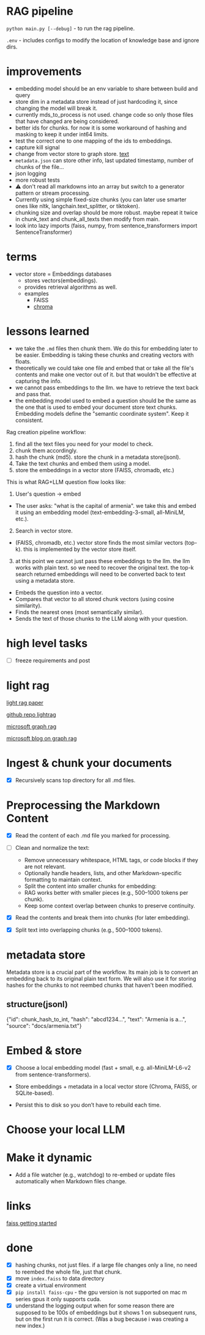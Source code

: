 # RAG pipeline

`python main.py [--debug]` - to run the rag pipeline.

`.env` - includes configs to modify the location of knowledge base and ignore dirs.

# improvements

- embedding model should be an env variable to share between build and query
- store dim in a metadata store instead of just hardcoding it, since changing the model will break it.
- currently mds_to_process is not used. change code so only those files that have changed are being considered.
- better ids for chunks. for now it is some workaround of hashing and masking to keep it under int64 limits.
- test the correct one to one mapping of the ids to embeddings.
- capture kill signal
- change from vector store to graph store. [text](#light-rag)
- `metadata.json` can store other info, last updated timestamp, number of chunks of the file...
- json logging
- more robust tests
- ⚠️ don't read all markdowns into an array but switch to a generator pattern or stream processing.
- Currently using simple fixed-size chunks (you can later use smarter ones like nltk, langchain.text_splitter, or tiktoken).
- chunking size and overlap should be more robust. maybe repeat it twice in chunk_text and chunk_all_texts then modify from main.
- look into lazy imports (faiss, numpy, from sentence_transformers import SentenceTransformer)

# terms

- vector store = Embeddings databases
  - stores vectors(embeddings).
  - provides retrieval algorithms as well. 
  - examples
    - FAISS
    - [chroma](https://github.com/chroma-core/chroma)

# lessons learned

- we take the `.md` files then chunk them. We do this for embedding later to be easier. Embedding is taking these chunks and creating vectors with floats.
- theoretically we could take one file and embed that or take all the file's contents and make one vector out of it. but that wouldn't be effective at capturing the info.
- we cannot pass embeddings to the llm. we have to retrieve the text back and pass that.
- the embedding model used to embed a question should be the same as the one that is used to embed your document store text chunks. Embedding models define the "semantic coordinate system". Keep it consistent.

Rag creation pipeline workflow:

1. find all the text files you need for your model to check.
2. chunk them accordingly.
3. hash the chunk (md5). store the chunk in a metadata store(jsonl).
4. Take the text chunks and embed them using a model.
5. store the embeddings in a vector store (FAISS, chromadb, etc.)

This is what RAG+LLM question flow looks like:

1. User's question -> embed
  - The user asks: "what is the capital of armenia". we take this and embed it using an embedding model (text-embedding-3-small, all-MiniLM, etc.).
2. Search in vector store.
  - (FAISS, chromadb, etc.) vector store finds the most similar vectors (top-k). this is implemented by the vector store itself.
3. at this point we cannot just pass these embeddings to the llm. the llm works with plain text. so we need to recover the original text. the top-k search returned embeddings will need to be converted back to text using a metadata store.

- Embeds the question into a vector.
- Compares that vector to all stored chunk vectors (using cosine similarity).
- Finds the nearest ones (most semantically similar).
- Sends the text of those chunks to the LLM along with your question.

# high level tasks

- [ ] freeze requirements and post

# light rag

[light rag paper](https://arxiv.org/abs/2410.05779)

[github repo lightrag](https://github.com/HKUDS/LightRAG)

[microsoft graph rag](https://microsoft.github.io/graphrag/)

[microsoft blog on graph rag](https://www.microsoft.com/en-us/research/blog/graphrag-unlocking-llm-discovery-on-narrative-private-data/)

# Ingest & chunk your documents

- [x] Recursively scans top directory for all .md files.

# Preprocessing the Markdown Content

- [x] Read the content of each .md file you marked for processing.
- [ ] Clean and normalize the text:
  - Remove unnecessary whitespace, HTML tags, or code blocks if they are not relevant.
  - Optionally handle headers, lists, and other Markdown-specific formatting to maintain context.
  - Split the content into smaller chunks for embedding:
  - RAG works better with smaller pieces (e.g., 500–1000 tokens per chunk).
  - Keep some context overlap between chunks to preserve continuity.

- [x] Read the contents and break them into chunks (for later embedding).
- [x] Split text into overlapping chunks (e.g., 500–1000 tokens).

# metadata store

Metadata store is a crucial part of the workflow. Its main job is to convert an embedding back to its original plain text form. We will also use it for storing hashes for the chunks to not reembed chunks that haven't been modified.

## structure(jsonl)

{"id": chunk_hash_to_int, "hash": "abcd1234...", "text": "Armenia is a...", "source": "docs/armenia.txt"}

# Embed & store

- [x] Choose a local embedding model (fast + small, e.g. all-MiniLM-L6-v2 from sentence-transformers).
- Store embeddings + metadata in a local vector store (Chroma, FAISS, or SQLite-based).

- Persist this to disk so you don’t have to rebuild each time.

# Choose your local LLM

# Make it dynamic

- Add a file watcher (e.g., watchdog) to re-embed or update files automatically when Markdown files change.

# links

[faiss getting started](https://github.com/facebookresearch/faiss/wiki/Getting-started)

# done

- [x] hashing chunks, not just files. if a large file changes only a line, no need to reembed the whole file, just that chunk.
- [x] move `index.faiss` to data directory
- [x] create a virtual environment
- [x] `pip install faiss-cpu` - the gpu version is not supported on mac m series gpus it only supports cuda.
- [x] understand the logging output when for some reason there are supposed to be 100s of embeddings but it shows 1 on subsequent runs, but on the first run it is correct. (Was a bug because i was creating a new index.)
